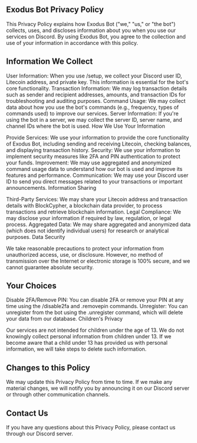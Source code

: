 ## Exodus Bot Privacy Policy

This Privacy Policy explains how Exodus Bot ("we," "us," or "the bot") collects, uses, and discloses information about you when you use our services on Discord. By using Exodus Bot, you agree to the collection and use of your information in accordance with this policy.

## Information We Collect

User Information: When you use /setup, we collect your Discord user ID, Litecoin address, and private key. This information is essential for the bot's core functionality.
Transaction Information: We may log transaction details such as sender and recipient addresses, amounts, and transaction IDs for troubleshooting and auditing purposes.
Command Usage: We may collect data about how you use the bot's commands (e.g., frequency, types of commands used) to improve our services.
Server Information: If you're using the bot in a server, we may collect the server ID, server name, and channel IDs where the bot is used.
How We Use Your Information

Provide Services: We use your information to provide the core functionality of Exodus Bot, including sending and receiving Litecoin, checking balances, and displaying transaction history.
Security: We use your information to implement security measures like 2FA and PIN authentication to protect your funds.
Improvement: We may use aggregated and anonymized command usage data to understand how our bot is used and improve its features and performance.
Communication: We may use your Discord user ID to send you direct messages related to your transactions or important announcements.
Information Sharing

Third-Party Services: We may share your Litecoin address and transaction details with BlockCypher, a blockchain data provider, to process transactions and retrieve blockchain information.
Legal Compliance: We may disclose your information if required by law, regulation, or legal process.
Aggregated Data: We may share aggregated and anonymized data (which does not identify individual users) for research or analytical purposes.
Data Security

We take reasonable precautions to protect your information from unauthorized access, use, or disclosure. However, no method of transmission over the Internet or electronic storage is 100% secure, and we cannot guarantee absolute security.

## Your Choices

Disable 2FA/Remove PIN: You can disable 2FA or remove your PIN at any time using the /disable2fa and .removepin commands.
Unregister: You can unregister from the bot using the .unregister command, which will delete your data from our database.
Children's Privacy

Our services are not intended for children under the age of 13. We do not knowingly collect personal information from children under 13. If we become aware that a child under 13 has provided us with personal information, we will take steps to delete such information.

## Changes to this Policy

We may update this Privacy Policy from time to time. If we make any material changes, we will notify you by announcing it on our Discord server or through other communication channels.

## Contact Us

If you have any questions about this Privacy Policy, please contact us through our Discord server.
